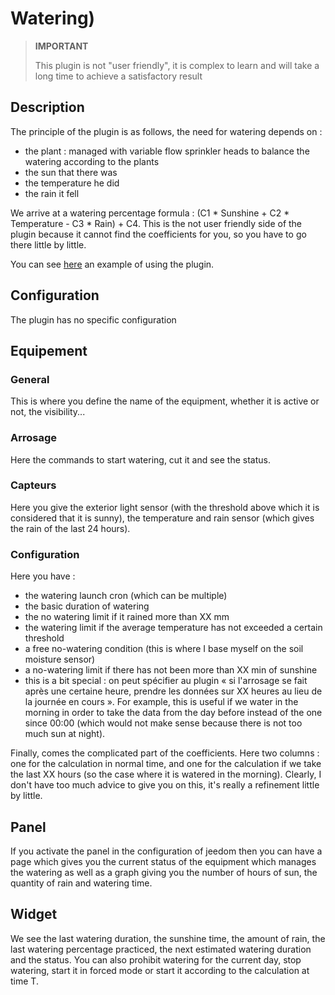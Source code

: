 # Watering)

>**IMPORTANT**
>
>This plugin is not "user friendly", it is complex to learn and will take a long time to achieve a satisfactory result

## Description

The principle of the plugin is as follows, the need for watering depends on :

- the plant : managed with variable flow sprinkler heads to balance the watering according to the plants
- the sun that there was
- the temperature he did
- the rain it fell

We arrive at a watering percentage formula : (C1 * Sunshine + C2 * Temperature - C3 * Rain) + C4. This is the not user friendly side of the plugin because it cannot find the coefficients for you, so you have to go there little by little.

You can see [here](https://blog.jeedom.com/5529-gestion-de-larrosage/) an example of using the plugin.

## Configuration

The plugin has no specific configuration

## Equipement

### General

This is where you define the name of the equipment, whether it is active or not, the visibility...

### Arrosage

Here the commands to start watering, cut it and see the status.

### Capteurs

Here you give the exterior light sensor (with the threshold above which it is considered that it is sunny), the temperature and rain sensor (which gives the rain of the last 24 hours).

### Configuration

Here you have : 

- the watering launch cron (which can be multiple)
- the basic duration of watering
- the no watering limit if it rained more than XX mm
- the watering limit if the average temperature has not exceeded a certain threshold
- a free no-watering condition (this is where I base myself on the soil moisture sensor)
- a no-watering limit if there has not been more than XX min of sunshine
- this is a bit special : on peut spécifier au plugin « si l'arrosage se fait après une certaine heure, prendre les données sur XX heures au lieu de la journée en cours ». For example, this is useful if we water in the morning in order to take the data from the day before instead of the one since 00:00 (which would not make sense because there is not too much sun at night).

Finally, comes the complicated part of the coefficients. Here two columns : one for the calculation in normal time, and one for the calculation if we take the last XX hours (so the case where it is watered in the morning). Clearly, I don't have too much advice to give you on this, it's really a refinement little by little.

## Panel

If you activate the panel in the configuration of jeedom then you can have a page which gives you the current status of the equipment which manages the watering as well as a graph giving you the number of hours of sun, the quantity of rain and watering time.

## Widget

We see the last watering duration, the sunshine time, the amount of rain, the last watering percentage practiced, the next estimated watering duration and the status. You can also prohibit watering for the current day, stop watering, start it in forced mode or start it according to the calculation at time T.
